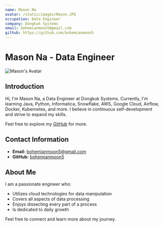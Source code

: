 ```yaml
---
name: Mason Na
avatar: /static/images/Mason.JPG
occupation: Data Engineer
company: Dongkuk Systems
email: bohemianmoon5@gmail.com
github: https://github.com/bohemianmoon5
---
```


# Mason Na - Data Engineer

![Mason's Avatar](/static/images/Mason.JPG)

## Introduction

Hi, I'm Mason Na, a Data Engineer at Dongkuk Systems. Currently, I'm learning Java, Python, Informatica, Snowflake, AWS, Google Cloud, Airflow, Docker, Kubernetes, and more. I believe in continuous self-development and strive to expand my skills.

Feel free to explore my [GitHub](https://github.com/bohemianmoon5) for more.

## Contact Information

- **Email:** bohemianmoon5@gmail.com
- **GitHub:** [bohemianmoon5](https://github.com/bohemianmoon5)

## About Me

I am a passionate engineer who:

- Utilizes cloud technologies for data manipulation
- Covers all aspects of data processing
- Enjoys dissecting every part of a process
- Is dedicated to daily growth

Feel free to connect and learn more about my journey.
